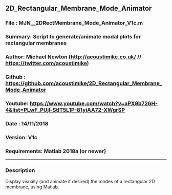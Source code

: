 ## 2D_Rectangular_Membrane_Mode_Animator

### File   :  MJN__2DRectMembrane_Mode_Animator_V1c.m

### Summary:  Script to generate/animate modal plots for rectangular membranes

### Author:   Michael Newton (http://acoustimike.co.uk/ // https://twitter.com/acoustimike)

### Github :  https://github.com/acoustimike/2D_Rectangular_Membrane_Mode_Animator

### Youtube:  https://www.youtube.com/watch?v=aPX9b726H-4&list=PLwF_PUjl-StIT5L1P-81yiAA72-XWgrSP

### Date   :  14/11/2018     

### Version:  V1c

### Requirements: Matlab 2018a (or newer)

---

### Description

Display visually (and animate if desired) the modes of a rectangular 2D membrane, using Matlab.
